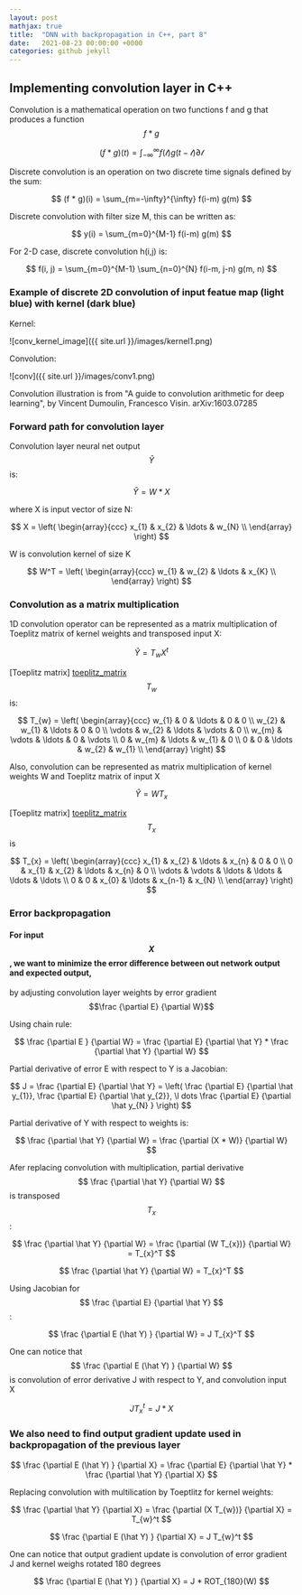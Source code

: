 ```yaml
---
layout: post
mathjax: true
title:  "DNN with backpropagation in C++, part 8"
date:   2021-08-23 00:00:00 +0000
categories: github jekyll
---
```


## Implementing convolution layer in C++

Convolution is a mathematical operation on two functions f and g that produces a function $$f*g$$

$$
 (f * g)(t) = \int_{-\infty}^{\infty} f(\mathcal{t})g(t-\mathcal{t}) \partial \mathcal{t}
$$

Discrete convolution is an operation on two discrete time signals defined by the sum:

$$
 (f * g)(i) = \sum_{m=-\infty}^{\infty} f(i-m) g(m)
$$

Discrete convolution with filter size M, this can be written as:

$$
 y(i) = \sum_{m=0}^{M-1} f(i-m) g(m)
$$

For 2-D case, discrete convolution h(i,j) is:

$$
 f(i, j) = \sum_{m=0}^{M-1} \sum_{n=0}^{N} f(i-m, j-n) g(m, n)
$$

### Example of discrete 2D convolution of input featue map (light blue) with kernel (dark blue)

Kernel:

![conv_kernel_image]({{ site.url }}/images/kernel1.png)

Convolution:

![conv]({{ site.url }}/images/conv1.png)

Convolution illustration is from "A guide to convolution arithmetic for deep learning", by Vincent Dumoulin, Francesco Visin. arXiv:1603.07285


### Forward path for convolution layer

Convolution layer neural net output $$\hat Y$$ is:

$$
\hat Y = W * X
$$

where X is input vector of size N:

$$
X = \left( \begin{array}{ccc}
x_{1} & x_{2} & \ldots & w_{N} \\
\end{array} \right)
$$

W is convolution kernel of size K

$$
W^T = \left( \begin{array}{ccc}
w_{1} & w_{2} & \ldots & x_{K} \\
\end{array} \right)
$$


### Convolution as a matrix multiplication

1D convolution operator can be represented as a matrix multiplication of Toeplitz matrix of kernel weights and transposed input X:

$$
\hat Y = T_{w} X^t
$$

[Toeplitz matrix] [toeplitz_matrix] $$ T_{w} $$ is:

$$
T_{w} = \left( \begin{array}{ccc}
 w_{1}  &      0  &  \ldots &        0  &      0  \\
 w_{2}  &  w_{1}  &  \ldots &        0  &      0  \\
\vdots  &  w_{2}  &  \ldots &   \vdots  &      0  \\
 w_{m}  & \vdots  &  \ldots &        0  & \vdots  \\
     0  &  w_{m}  &  \ldots &    w_{1}  &      0  \\
     0  &      0  &  \ldots &    w_{2}  &  w_{1}  \\
\end{array} \right)
$$

Also, convolution can be represented as matrix multiplication of kernel weights W and Toeplitz matrix of input X

$$
\hat Y = W T_{x}
$$

[Toeplitz matrix] [toeplitz_matrix] $$ T_{x} $$ is

$$
T_{x} = \left( \begin{array}{ccc}
x_{1}  &  x_{2}  &  \ldots &  x_{n} &        0 &        0  \\
    0  &  x_{1}  &   x_{2} & \ldots &    x_{n} &        0  \\
\vdots & \vdots  &  \ldots & \ldots &   \ldots &   \ldots  \\
   0   &      0  &   x_{0} & \ldots &  x_{n-1} &    x_{N}  \\
\end{array} \right)
$$

### Error backpropagation

#### For input $$X$$, we want to minimize the error difference between out network output and expected output,
by adjusting convolution layer weights by error gradient $$\frac {\partial E} {\partial W}$$

Using chain rule:

$$
\frac {\partial E } {\partial W} = \frac {\partial E} {\partial \hat Y} * \frac {\partial \hat Y} {\partial W}
$$

Partial derivative of error E with respect to Y is a Jacobian:

$$
J = \frac {\partial E} {\partial \hat Y} =  \left( \frac {\partial E} {\partial \hat y_{1}}, \frac {\partial E} {\partial \hat y_{2}},  \l      dots \frac {\partial E} {\partial \hat y_{N} } \right)
$$


Partial derivative of Y with respect to weights is:

$$
\frac {\partial \hat Y} {\partial W} = \frac {\partial (X * W)} {\partial W}
$$

Afer replacing convolution with multiplication, partial derivative $$ \frac {\partial \hat Y} {\partial W} $$ is transposed $$ T_{x} $$ :

$$
\frac {\partial \hat Y} {\partial W} = \frac {\partial (W T_{x})} {\partial W} = T_{x}^T
$$

$$
\frac {\partial \hat Y} {\partial W} = T_{x}^T
$$

Using Jacobian for $$ \frac {\partial E} {\partial \hat Y}  $$ :

$$
\frac {\partial E (\hat Y) } {\partial W} = J T_{x}^T
$$

One can notice that $$ \frac {\partial E (\hat Y) } {\partial W} $$ is convolution of error derivative J with respect to Y,  and convolution input X

$$
J T_{x}^t = J * X
$$


### We also need to find output gradient update used in backpropagation of the previous layer

$$
\frac {\partial E (\hat Y) } {\partial X} = \frac {\partial E} {\partial \hat Y} * \frac {\partial \hat Y} {\partial X}
$$


Replacing convolution with multilication by Toeptlitz for kernel weights:

$$
\frac {\partial \hat Y} {\partial X} = \frac {\partial (X T_{w})} {\partial X} = T_{w}^t
$$

$$
\frac {\partial E (\hat Y) } {\partial X} = J T_{w}^t
$$

One can notice that output gradient update is convolution of error gradient J and kernel weighs rotated 180 degrees

$$
\frac {\partial E (\hat Y) } {\partial X} = J * ROT_{180}(W)
$$

[toeplitz_matrix]: https://en.wikipedia.org/wiki/Toeplitz_matrix


